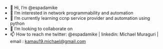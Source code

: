 - 👋 Hi, I’m @espadamike
- 👀 I’m interested in network programmability and automation
- 🌱 I’m currently learning ccnp service provider and automation using python
- 💞️ I’m looking to collaborate on 
- 📫 How to reach me twitter: @espadamike | linkedin: Michael Muraguri | email : kamau19.michael@gmail.com

<!---
espadamike/espadamike is a ✨ special ✨ repository because its `README.md` (this file) appears on your GitHub profile.
You can click the Preview link to take a look at your changes.
--->
